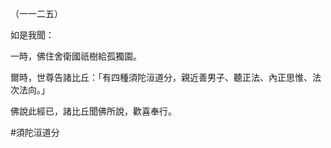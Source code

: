 （一一二五）

如是我聞：

一時，佛住舍衛國祇樹給孤獨園。

爾時，世尊告諸比丘：「有四種須陀洹道分，親近善男子、聽正法、內正思惟、法次法向。」

佛說此經已，諸比丘聞佛所說，歡喜奉行。



#須陀洹道分
